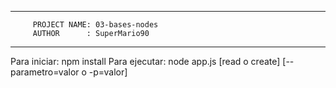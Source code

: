 *************************************************
         PROJECT NAME: 03-bases-nodes
         AUTHOR      : SuperMario90
*************************************************

Para iniciar: npm install
Para ejecutar: node app.js [read o create] [--parametro=valor o -p=valor]
